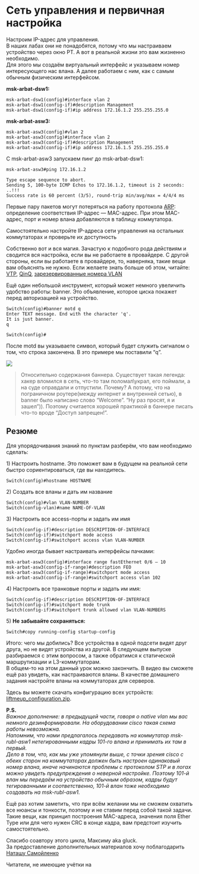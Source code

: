 # Сеть управления и первичная настройка

Настроим IP-адрес для управления.  
В наших лабах они не понадобятся, потому что мы настраиваем устройство через окно РТ. А вот в реальной жизни это вам жизненно необходимо.  
Для этого мы создаём виртуальный интерфейс и указываем номер интересующего нас влана. А далее работаем с ним, как с самым обычным физическим интерфейсом.

**msk-arbat-dsw1:**

```text
msk-arbat-dsw1(config)#interface vlan 2
msk-arbat-dsw1(config-if)#description Management
msk-arbat-dsw1(config-if)#ip address 172.16.1.2 255.255.255.0
```

**msk-arbat-asw3:**

```text
msk-arbat-asw3(config)#vlan 2
msk-arbat-asw3(config)#interface vlan 2
msk-arbat-asw3(config-if)#description Management
msk-arbat-asw3(config-if)#ip address 172.16.1.5 255.255.255.0
```

С msk-arbat-asw3 запускаем пинг до msk-arbat-dsw1:

```text
msk-arbat-asw3#ping 172.16.1.2

Type escape sequence to abort.
Sending 5, 100-byte ICMP Echos to 172.16.1.2, timeout is 2 seconds:
..!!!
Success rate is 60 percent (3/5), round-trip min/avg/max = 4/4/4 ms
```

Первые пару пакетов могут потеряться на работу протокола [ARP](http://xgu.ru/wiki/ARP): определение соответствия IP-адрес — MAC-адрес. При этом MAC-адрес, порт и номер влана добавляются в таблицу коммутатора.

Самостоятельно настройте IP-адреса сети управления на остальных коммутаторах и проверьте их доступность

Собственно вот и вся магия. Зачастую к подобного рода действиям и сводится вся настройка, если вы не работаете в провайдере. С другой стороны, если вы работаете в провайдере, то, наверняка, такие вещи вам объяснять не нужно. Если желаете знать больше об этом, читайте: [VTP](http://xgu.ru/wiki/VTP), [QinQ](http://www.hilik.org.ua/q-in-q-настройка-в-cisco-catalyst-3750/), [зарезервированные номера VLAN](http://etherealmind.com/cisco-ios-vlan-1002-reserved-1005-purpose-function/)

Ещё один небольшой инструмент, который может немного увеличить удобство работы: banner. Это объявление, которое циска покажет перед авторизацией на устройство.

```text
Switch(config)#banner motd q
Enter TEXT message. End with the character 'q'.
It is just banner.
q

Switch(config)#
```

После motd вы указываете символ, который будет служить сигналом о том, что строка закончена. В это примере мы поставили “q”.

![](http://img-fotki.yandex.ru/get/4401/83739833.13/0_7fa45_63223d7b_XL.jpg)

> Относительно содержания баннера. Существует такая легенда: хакер вломился в сеть, что-то там поломал\украл, его поймали, а на суде оправдали и отпустили. Почему? А потому, что на пограничном роутере\(между интернет и внутренней сетью\), в banner было написано слово “Welcome”. “Ну раз просят, я и зашел”\)\). Поэтому считается хорошей практикой в баннере писать что-то вроде “Доступ запрещен!”.

## Резюме

Для упорядочивания знаний по пунктам разберём, что вам необходимо сделать:

1\) Настроить hostname. Это поможет вам в будущем на реальной сети быстро сориентироваться, где вы находитесь.

```text
Switch(config)#hostname HOSTNAME
```

2\) Создать все вланы и дать им название

```text
Switch(config)#vlan VLAN-NUMBER
Switch(config-vlan)#name NAME-OF-VLAN
```

3\) Настроить все access-порты и задать им имя

```text
Switch(config-if)#description DESCRIPTION-OF-INTERFACE
Switch(config-if)#switchport mode access
Switch(config-if)#switchport access vlan VLAN-NUMBER
```

Удобно иногда бывает настраивать интерфейсы пачками:

```text
msk-arbat-asw3(config)#interface range fastEthernet 0/6 — 10
msk-arbat-asw3(config-if-range)#description FEO
msk-arbat-asw3(config-if-range)#switchport mode access 
msk-arbat-asw3(config-if-range)#switchport access vlan 102
```

4\) Настроить все транковые порты и задать им имя:

```text
Switch(config-if)#description DESCRIPTION-OF-INTERFACE
Switch(config-if)#switchport mode trunk
Switch(config-if)#switchport trunk allowed vlan VLAN-NUMBERS
```

5\) **Не забывайте сохраняться:**

```text
Switch#copy running-config startup-config 
```

Итого: чего мы добились? Все устройства в одной подсети видят друг друга, но не видят устройства из другой. В следующем выпуске разбираемся с этим вопросом, а также обратимся к статической маршрутизации и L3-коммутаторам.  
В общем-то на этом данный урок можно закончить. В видео вы сможете ещё раз увидеть, как настраиваются вланы. В качестве домашнего задания настройте вланы на коммутаторах для серверов.

Здесь вы можете скачать конфигурацию всех устройств:  
[liftmeup\_configuration.zip](https://www.dropbox.com/s/sv5zwr037niwxgg/liftmeup_configuration.zip?dl=0).

**P.S.**  
_Важное дополнение: в предыдущей части, говоря о native vlan мы вас немного дезинформировали. На оборудовании cisco такая схема работы невозможна.  
Напомним, что нами предлагалось передавать на коммутатор msk-rubl-asw1 нетегированными кадры 101-го влана и принимать их там в первый.  
Дело в том, что, как мы уже упомянули выше, с точки зрения cisco с обеих сторон на коммутаторах должен быть настроен одинаковый номер влана, иначе начинаются проблемы с протоколом STP и в логах можно увидеть предупреждения о неверной настройке. Поэтому 101-й влан мы передаём на устройство обычным образом, кадры будут тегированными и соответственно, 101-й влан тоже необходимо создавать на msk-rubl-asw1._

Ещё раз хотим заметить, что при всём желании мы не сможем охватить все нюансы и тонкости, поэтому и не ставим перед собой такой задачи. Такие вещи, как принцип построения MAC-адреса, значения поля Ether Type или для чего нужен CRC в конце кадра, вам предстоит изучить самостоятельно.

Спасибо соавтору этого цикла, Максиму aka gluck.  
За предоставление дополнительных материалов хочу поблагодарить [Наташу Самойленко](http://xgu.ru/wiki/Категория:Автор_Наташа_Самойленко)

Читатели, не имеющие учётки на

